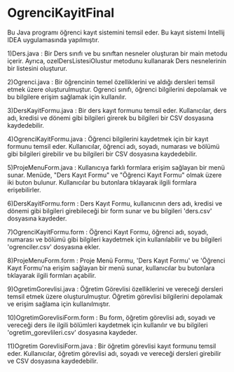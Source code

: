 # OgrenciKayitFinal

Bu Java programı öğrenci kayıt sistemini temsil eder. Bu kayıt sistemi Intellij IDEA uygulamasında yapılmıştır.

1)Ders.java : Bir Ders sınıfı ve bu sınıftan nesneler oluşturan bir main metodu içerir. Ayrıca, ozelDersListesiOlustur metodunu kullanarak Ders nesnelerinin bir listesini oluşturur.

2)Ogrenci.java : Bir öğrencinin temel özelliklerini ve aldığı dersleri temsil etmek üzere oluşturulmuştur. Ogrenci sınıfı, öğrenci bilgilerini depolamak ve bu bilgilere erişim sağlamak için kullanılır.

3)DersKayitFormu.java : Bir ders kayıt formunu temsil eder. Kullanıcılar, ders adı, kredisi ve dönemi gibi bilgileri girerek bu bilgileri bir CSV dosyasına kaydedebilir.

4)OgrenciKayitFormu.java : Öğrenci bilgilerini kaydetmek için bir kayıt formunu temsil eder. Kullanıcılar, öğrenci adı, soyadı, numarası ve bölümü gibi bilgileri girebilir ve bu bilgileri bir CSV dosyasına kaydedebilir.

5)ProjeMenuForm.java : Kullanıcıya farklı formlara erişim sağlayan bir menü sunar. Menüde, "Ders Kayıt Formu" ve "Öğrenci Kayıt Formu" olmak üzere iki buton bulunur. Kullanıcılar bu butonlara tıklayarak ilgili formlara erişebilirler.

6)DersKayitFormu.form : Ders Kayıt Formu, kullanıcının ders adı, kredisi ve dönemi gibi bilgileri girebileceği bir form sunar ve bu bilgileri 'ders.csv' dosyasına kaydeder.

7)OgrenciKayitFormu.form : Öğrenci Kayıt Formu, öğrenci adı, soyadı, numarası ve bölümü gibi bilgileri kaydetmek için kullanılabilir ve bu bilgileri 'ogrenciler.csv' dosyasına ekler.

8)ProjeMenuForm.form : Proje Menü Formu, 'Ders Kayıt Formu' ve 'Öğrenci Kayıt Formu'na erişim sağlayan bir menü sunar, kullanıcılar bu butonlara tıklayarak ilgili formları açabilir.

9)OgretimGorevlisi.java : Öğretim Görevlisi özelliklerini ve vereceği dersleri temsil etmek üzere oluşturulmuştur. Öğretim görevlisi bilgilerini depolamak ve erişim sağlama için kullanılmıştır.

10)OgretimGorevlisiForm.form : Bu form, öğretim görevlisi adı, soyadı ve vereceği ders ile ilgili bölümleri kaydetmek için kullanılır ve bu bilgileri 'ogretim_gorevlileri.csv' dosyasına kaydeder.
    
11)Ogretim GorevlisiForm.java : Bir öğretim görevlisi kayıt formunu temsil eder. Kullanıcılar, öğretim görevlisi adı, soyadı ve vereceği dersleri girebilir ve CSV dosyasına kaydedebilir.
